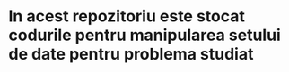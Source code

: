 # In acest repozitoriu este stocat codurile pentru manipularea setului de date pentru problema studiat
